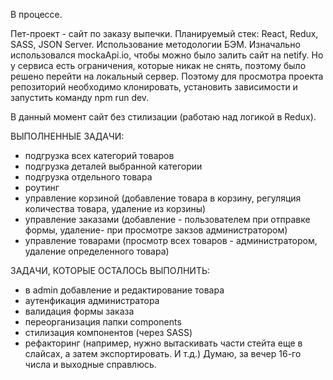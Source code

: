 В процессе.

Пет-проект - сайт по заказу выпечки. Планируемый стек: React, Redux, SASS, JSON Server. Использование методологии БЭМ. Изначально использовался mockaApi.io, чтобы можно было залить сайт на netify. Но у сервиса есть ограничения, которые никак не снять, поэтому было решено перейти на локальный сервер. Поэтому для просмотра проекта репозиторий необходимо клонировать, установить зависимости и запустить команду npm run dev. 

В данный момент сайт без стилизации (работаю над логикой в Redux).

ВЫПОЛНЕННЫЕ ЗАДАЧИ:
- подгрузка всех категорий товаров
- подгрузка деталей выбранной категории
- подгрузка отдельного товара
- роутинг
- управление корзиной (добавление товара в корзину, регуляция количества товара, удаление из корзины)
- управление заказами (добавление - пользователем при отправке формы, удаление- при просмотре закзов администратором)
- управление товарами (просмотр всех товаров - администратором, удаление определенного товара)

ЗАДАЧИ, КОТОРЫЕ ОСТАЛОСЬ ВЫПОЛНИТЬ:
- в admin добавление и редактирование товара
- аутенфикация администратора
- валидация формы заказа
- переорганизация папки components
- стилизация компонентов (через SASS)
- рефакторинг (например, нужно вытаскивать части стейта еще в слайсах, а затем экспортировать. И т.д.)
Думаю, за вечер 16-го числа и выходные справлюсь.

